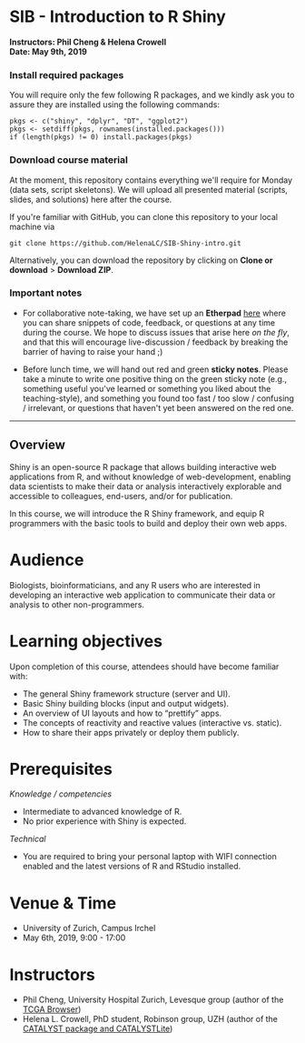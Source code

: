 # SIB - Introduction to R Shiny
**Instructors: Phil Cheng & Helena Crowell**  
**Date: May 9th, 2019**

### Install required packages

You will require only the few following R packages, and we kindly ask you to assure they are installed using the following commands:

```
pkgs <- c("shiny", "dplyr", "DT", "ggplot2")
pkgs <- setdiff(pkgs, rownames(installed.packages()))
if (length(pkgs) != 0) install.packages(pkgs)
```

### Download course material

At the moment, this repository contains everything we'll require for Monday (data sets, script skeletons). We will upload all presented material (scripts, slides, and solutions) here after the course.

If you're familiar with GitHub, you can clone this repository to your local machine via
```
git clone https://github.com/HelenaLC/SIB-Shiny-intro.git
```

Alternatively, you can download the repository by clicking on **Clone or download** > **Download ZIP**.

### Important notes

- For collaborative note-taking, we have set up an **Etherpad** [here](http://bit.ly/2vrl4pr) where you can share snippets of code, feedback, or questions at any time during the course. We hope to discuss issues that arise here *on the fly*, and that this will encourage live-discussion / feedback by breaking the barrier of having to raise your hand ;)

- Before lunch time, we will hand out red and green **sticky notes**. Please take a minute to write one positive thing on the green sticky note (e.g., something useful you've learned or something you liked about the teaching-style), and something you found too fast /  too slow / confusing / irrelevant, or questions that haven't yet been answered on the red one.

***

## Overview

Shiny is an open-source R package that allows building interactive web applications from R, and without knowledge of web-development, enabling data scientists to make their data or analysis interactively explorable and accessible to colleagues, end-users, and/or for publication.

In this course, we will introduce the R Shiny framework, and equip R programmers with the basic tools to build and deploy their own web apps.

# Audience

Biologists, bioinformaticians, and any R users who are interested in developing an interactive web application to communicate their data or analysis to other non-programmers.

# Learning objectives

Upon completion of this course, attendees should have become familiar with:

- The general Shiny framework structure (server and UI).
- Basic Shiny building blocks (input and output widgets).
- An overview of UI layouts and how to “prettify” apps.
- The concepts of reactivity and reactive values (interactive vs. static).
- How to share their apps privately or deploy them publicly.

# Prerequisites

*Knowledge / competencies*

- Intermediate to advanced knowledge of R.
- No prior experience with Shiny is expected.

*Technical*

- You are required to bring your personal laptop with WIFI connection enabled and the latest versions of R and RStudio installed.

# Venue & Time

- University of Zurich, Campus Irchel
- May 6th, 2019, 9:00 - 17:00

# Instructors

- Phil Cheng, University Hospital Zurich, Levesque group (author of the [TCGA Browser](http://tcgabrowser.ethz.ch:3838/PROD))
- Helena L. Crowell, PhD student, Robinson group, UZH (author of the [CATALYST package and CATALYSTLite](http://catalyst-project.github.io/))